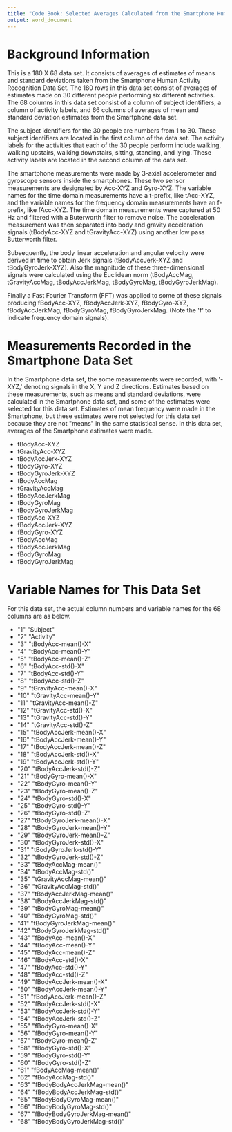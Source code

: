 ```yaml
---
title: "Code Book: Selected Averages Calculated from the Smartphone Human Activity Recognition Data Set"
output: word_document
---
```


Background Information
======================

This is a 180 X 68 data set.  It consists of averages of estimates of means and standard deviations taken from the Smartphone Human Activity Recognition Data Set.  The 180 rows in this data set consist of averages of estimates made on 30 different people performing six different activities.  The 68 columns in this data set consist of a column of subject identifiers, a column of activity labels, and 66 columns of averages of mean and standard deviation estimates from the Smartphone data set.

The subject identifiers for the 30 people are numbers from 1 to 30.  These subject identifiers are located in the first column of the data set.  The activity labels for the activities that each of the 30 people perform include walking, walking upstairs, walking downstairs, sitting, standing, and lying. These activity labels are located in the second column of the data set.

The smartphone measurements were made by 3-axial accelerometer and gyroscope sensors inside the smartphones.  These two sensor measurements are designated by Acc-XYZ and Gyro-XYZ. The variable names for the time domain measurements have a t-prefix, like tAcc-XYZ, and the variable names for the frequency domain measurements have an f-prefix, like fAcc-XYZ.  The time domain measurements were captured at 50 Hz and filtered with a Buterworth filter to remove noise. The acceleration measurement was then separated into body and gravity acceleration signals (tBodyAcc-XYZ and tGravityAcc-XYZ) using another low pass Butterworth filter. 

Subsequently, the body linear acceleration and angular velocity were derived in time to obtain Jerk signals (tBodyAccJerk-XYZ and tBodyGyroJerk-XYZ). Also the magnitude of these three-dimensional signals were calculated using the Euclidean norm (tBodyAccMag, tGravityAccMag, tBodyAccJerkMag, tBodyGyroMag, tBodyGyroJerkMag). 

Finally a Fast Fourier Transform (FFT) was applied to some of these signals producing fBodyAcc-XYZ, fBodyAccJerk-XYZ, fBodyGyro-XYZ, fBodyAccJerkMag, fBodyGyroMag, fBodyGyroJerkMag. (Note the 'f' to indicate frequency domain signals). 

Measurements Recorded in the Smartphone Data Set
================================================

In the Smartphone data set, the some measurements were recorded, with '-XYZ,' denoting signals in the X, Y and Z directions.  Estimates based on these measurements, such as means and standard deviations, were calculated in the Smartphone data set, and some of the estimates were selected for this data set.  Estimates of mean frequency were made in the Smartphone, but these estimates were not selected for this data set because they are not "means" in the same statistical sense.  In this data set, averages of the Smartphone estimates were made.


* tBodyAcc-XYZ
* tGravityAcc-XYZ
* tBodyAccJerk-XYZ
* tBodyGyro-XYZ
* tBodyGyroJerk-XYZ
* tBodyAccMag
* tGravityAccMag
* tBodyAccJerkMag
* tBodyGyroMag
* tBodyGyroJerkMag
* fBodyAcc-XYZ
* fBodyAccJerk-XYZ
* fBodyGyro-XYZ
* fBodyAccMag
* fBodyAccJerkMag
* fBodyGyroMag
* fBodyGyroJerkMag


Variable Names for This Data Set
================================

For this data set, the actual column numbers and variable names for the 68 columns are as below.

* "1" "Subject"
* "2" "Activity"
* "3" "tBodyAcc-mean()-X"
* "4" "tBodyAcc-mean()-Y"
* "5" "tBodyAcc-mean()-Z"
* "6" "tBodyAcc-std()-X"
* "7" "tBodyAcc-std()-Y"
* "8" "tBodyAcc-std()-Z"
* "9" "tGravityAcc-mean()-X"
* "10" "tGravityAcc-mean()-Y"
* "11" "tGravityAcc-mean()-Z"
* "12" "tGravityAcc-std()-X"
* "13" "tGravityAcc-std()-Y"
* "14" "tGravityAcc-std()-Z"
* "15" "tBodyAccJerk-mean()-X"
* "16" "tBodyAccJerk-mean()-Y"
* "17" "tBodyAccJerk-mean()-Z"
* "18" "tBodyAccJerk-std()-X"
* "19" "tBodyAccJerk-std()-Y"
* "20" "tBodyAccJerk-std()-Z"
* "21" "tBodyGyro-mean()-X"
* "22" "tBodyGyro-mean()-Y"
* "23" "tBodyGyro-mean()-Z"
* "24" "tBodyGyro-std()-X"
* "25" "tBodyGyro-std()-Y"
* "26" "tBodyGyro-std()-Z"
* "27" "tBodyGyroJerk-mean()-X"
* "28" "tBodyGyroJerk-mean()-Y"
* "29" "tBodyGyroJerk-mean()-Z"
* "30" "tBodyGyroJerk-std()-X"
* "31" "tBodyGyroJerk-std()-Y"
* "32" "tBodyGyroJerk-std()-Z"
* "33" "tBodyAccMag-mean()"
* "34" "tBodyAccMag-std()"
* "35" "tGravityAccMag-mean()"
* "36" "tGravityAccMag-std()"
* "37" "tBodyAccJerkMag-mean()"
* "38" "tBodyAccJerkMag-std()"
* "39" "tBodyGyroMag-mean()"
* "40" "tBodyGyroMag-std()"
* "41" "tBodyGyroJerkMag-mean()"
* "42" "tBodyGyroJerkMag-std()"
* "43" "fBodyAcc-mean()-X"
* "44" "fBodyAcc-mean()-Y"
* "45" "fBodyAcc-mean()-Z"
* "46" "fBodyAcc-std()-X"
* "47" "fBodyAcc-std()-Y"
* "48" "fBodyAcc-std()-Z"
* "49" "fBodyAccJerk-mean()-X"
* "50" "fBodyAccJerk-mean()-Y"
* "51" "fBodyAccJerk-mean()-Z"
* "52" "fBodyAccJerk-std()-X"
* "53" "fBodyAccJerk-std()-Y"
* "54" "fBodyAccJerk-std()-Z"
* "55" "fBodyGyro-mean()-X"
* "56" "fBodyGyro-mean()-Y"
* "57" "fBodyGyro-mean()-Z"
* "58" "fBodyGyro-std()-X"
* "59" "fBodyGyro-std()-Y"
* "60" "fBodyGyro-std()-Z"
* "61" "fBodyAccMag-mean()"
* "62" "fBodyAccMag-std()"
* "63" "fBodyBodyAccJerkMag-mean()"
* "64" "fBodyBodyAccJerkMag-std()"
* "65" "fBodyBodyGyroMag-mean()"
* "66" "fBodyBodyGyroMag-std()"
* "67" "fBodyBodyGyroJerkMag-mean()"
* "68" "fBodyBodyGyroJerkMag-std()"

